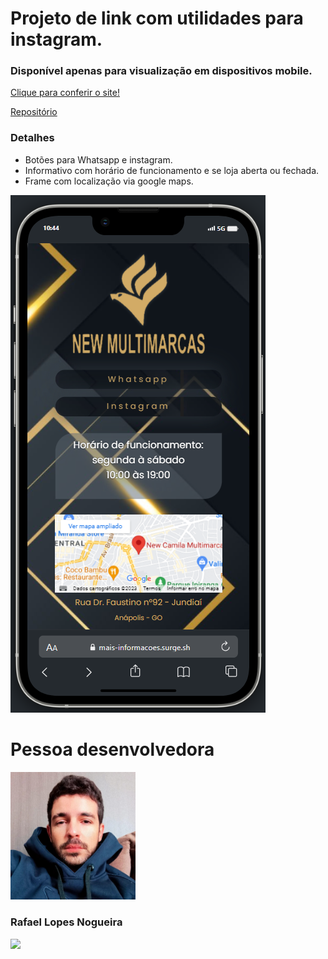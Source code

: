 # Projeto de link com utilidades para instagram.

### Disponível apenas para visualização em dispositivos mobile.

[Clique para conferir o site!](https://mais-informacoes.surge.sh/)

[Repositório](https://github.com/Rlopesn/new-multimarcas)

### Detalhes
- Botões para Whatsapp e instagram.
- Informativo com horário de funcionamento e se loja aberta ou fechada.
- Frame com localização via google maps.


![home](./vite-project/public/image/readme.png)

# Pessoa desenvolvedora

<img style="width:200px" src="./vite-project/public/image/PessoaAutora.png" alt="Rafael, pessoa autora">

### Rafael Lopes Nogueira

<a href="https://www.linkedin.com/in/rafaellopesn/" target="_blank"><img src="https://img.shields.io/badge/-LinkedIn-%230077B5?style=for-the-badge&logo=linkedin&logoColor=white" target="_blank"></a>
